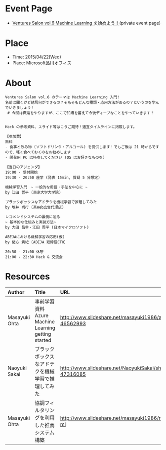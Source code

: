 # Event Page

- [Ventures Salon vol.6 Machine Learning を始めよう！](https://www.facebook.com/events/736789056438293/)(private event page)

# Place

- Time: 2015/04/22(Wed)
- Place: Microsoft品川オフィス


# About

```
Ventures Salon vol.6 のテーマは Machine Learning 入門!
名前は聞くけど結局何ができるの？そもそもどんな種類・応用方法があるの？というのを学んでいきましょう！
 # 今回は概論をやりますが、ここで知識を蓄えて今後ディープなことをやっていきます！


Hack の参考資料、スライド等はこうご期待！適宜タイムラインに掲載します。

【参加費】
無料
- 食事と飲み物 (ソフトドリンク・アルコール) を提供します！でもご飯は 21 時からですので、軽く食べておくのをお勧めします
- 開発用 PC は持参してください (OS はお好きなものを)

【当日のアジェンダ】
19:00 - 受付開始
19:30 - 20:50 座学 (発表 15min, 質疑 5 分想定)

機械学習入門　~ 一般的な用語・手法を中心に ~
by 江田 哲平 (東京大学大学院)

ブラックボックスなアドテクを機械学習で推理してみた
by 坂井 尚行 (某Web広告代理店)

レコメンドシステムの裏側に迫る
~ 基本的な仕組みと実装方法~
by 大田 昌幸・江田 周平 (日本マイクロソフト)

ABEJAにおける機械学習の応用(仮)
by 緒方 貴紀 (ABEJA 取締役CTO）

20:50 - 21:00 休憩
21:00 - 22:30 Hack & 交流会
```


# Resources


|Author|Title|URL|
|:--|:--|:--|
|Masayuki Ohta|事前学習資料 Azure Machine Learning getting started|http://www.slideshare.net/masayuki1986/azure-ml-46562993|
|Naoyuki Sakai|ブラックボックスなアドテクを機械学習で推理してみた|http://www.slideshare.net/NaoyukiSakai/short-ver-47316085|
|Masayuki Ohta|協調フィルタリングを利用した推薦システム構築|http://www.slideshare.net/masayuki1986/recommendation-ml|
